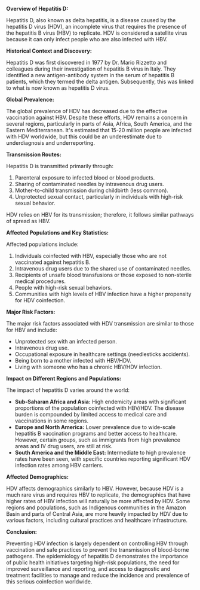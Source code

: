 **Overview of Hepatitis D:**

Hepatitis D, also known as delta hepatitis, is a disease caused by the hepatitis D virus (HDV), an incomplete virus that requires the presence of the hepatitis B virus (HBV) to replicate. HDV is considered a satellite virus because it can only infect people who are also infected with HBV.

**Historical Context and Discovery:**

Hepatitis D was first discovered in 1977 by Dr. Mario Rizzetto and colleagues during their investigation of hepatitis B virus in Italy. They identified a new antigen-antibody system in the serum of hepatitis B patients, which they termed the delta antigen. Subsequently, this was linked to what is now known as hepatitis D virus.

**Global Prevalence:**

The global prevalence of HDV has decreased due to the effective vaccination against HBV. Despite these efforts, HDV remains a concern in several regions, particularly in parts of Asia, Africa, South America, and the Eastern Mediterranean. It's estimated that 15-20 million people are infected with HDV worldwide, but this could be an underestimate due to underdiagnosis and underreporting.

**Transmission Routes:**

Hepatitis D is transmitted primarily through:

1. Parenteral exposure to infected blood or blood products.
2. Sharing of contaminated needles by intravenous drug users.
3. Mother-to-child transmission during childbirth (less common).
4. Unprotected sexual contact, particularly in individuals with high-risk sexual behavior.

HDV relies on HBV for its transmission; therefore, it follows similar pathways of spread as HBV.

**Affected Populations and Key Statistics:**

Affected populations include:

1. Individuals coinfected with HBV, especially those who are not vaccinated against hepatitis B.
2. Intravenous drug users due to the shared use of contaminated needles.
3. Recipients of unsafe blood transfusions or those exposed to non-sterile medical procedures.
4. People with high-risk sexual behaviors.
5. Communities with high levels of HBV infection have a higher propensity for HDV coinfection.

**Major Risk Factors:**

The major risk factors associated with HDV transmission are similar to those for HBV and include:

- Unprotected sex with an infected person.
- Intravenous drug use.
- Occupational exposure in healthcare settings (needlesticks accidents).
- Being born to a mother infected with HBV/HDV.
- Living with someone who has a chronic HBV/HDV infection.

**Impact on Different Regions and Populations:**

The impact of hepatitis D varies around the world:

- **Sub-Saharan Africa and Asia:** High endemicity areas with significant proportions of the population coinfected with HBV/HDV. The disease burden is compounded by limited access to medical care and vaccinations in some regions.
- **Europe and North America:** Lower prevalence due to wide-scale hepatitis B vaccination programs and better access to healthcare. However, certain groups, such as immigrants from high prevalence areas and IV drug users, are still at risk.
- **South America and the Middle East:** Intermediate to high prevalence rates have been seen, with specific countries reporting significant HDV infection rates among HBV carriers.

**Affected Demographics:**

HDV affects demographics similarly to HBV. However, because HDV is a much rare virus and requires HBV to replicate, the demographics that have higher rates of HBV infection will naturally be more affected by HDV. Some regions and populations, such as Indigenous communities in the Amazon Basin and parts of Central Asia, are more heavily impacted by HDV due to various factors, including cultural practices and healthcare infrastructure.

**Conclusion:**

Preventing HDV infection is largely dependent on controlling HBV through vaccination and safe practices to prevent the transmission of blood-borne pathogens. The epidemiology of hepatitis D demonstrates the importance of public health initiatives targeting high-risk populations, the need for improved surveillance and reporting, and access to diagnostic and treatment facilities to manage and reduce the incidence and prevalence of this serious coinfection worldwide.